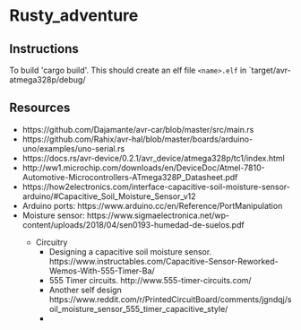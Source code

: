 # Rusty_adventure

## Instructions

To build 'cargo build'. This should create an elf file `<name>.elf` in `target/avr-atmega328p/debug/

## Resources

<ul>
	<li> https://github.com/Dajamante/avr-car/blob/master/src/main.rs </li>
	<li> https://github.com/Rahix/avr-hal/blob/master/boards/arduino-uno/examples/uno-serial.rs </li>
	<li> https://docs.rs/avr-device/0.2.1/avr_device/atmega328p/tc1/index.html </li>
	<li> http://ww1.microchip.com/downloads/en/DeviceDoc/Atmel-7810-Automotive-Microcontrollers-ATmega328P_Datasheet.pdf </li>
	<li> https://how2electronics.com/interface-capacitive-soil-moisture-sensor-arduino/#Capacitive_Soil_Moisture_Sensor_v12 </li>
	<li> Arduino ports: https://www.arduino.cc/en/Reference/PortManipulation </li>
	<li> Moisture sensor: https://www.sigmaelectronica.net/wp-content/uploads/2018/04/sen0193-humedad-de-suelos.pdf </li>
	<ul>
	<li> Circuitry
		<ul> 
			<li> Designing a capacitive soil moisture sensor. https://www.instructables.com/Capacitive-Sensor-Reworked-Wemos-With-555-Timer-Ba/ </li>
			<li> 555 Timer circuits. http://www.555-timer-circuits.com/ </li>
			<li> Another self design https://www.reddit.com/r/PrintedCircuitBoard/comments/jgndqj/soil_moisture_sensor_555_timer_capacitive_style/ </li>
			<li>  </li>
		</ul>
</ul>

